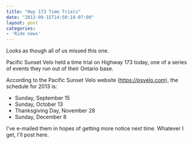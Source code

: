 ```yaml
---
title: "Hwy 173 Time Trials"
date: "2013-09-15T14:50:18-07:00"
layout: post
categories:
- 'Ride news'
---
```


Looks as though all of us missed this one.  
  
Pacific Sunset Velo held a time trial on Highway 173 today, one of a series of events they run out of their Ontario base.

According to the Pacific Sunset Velo website (https://psvelo.com), the schedule for 2013 is:

- Sunday, September 15
- Sunday, October 13
- Thanksgiving Day, November 28
- Sunday, December 8

I've e-mailed them in hopes of getting more notice next time. Whatever I get, I'll post here.